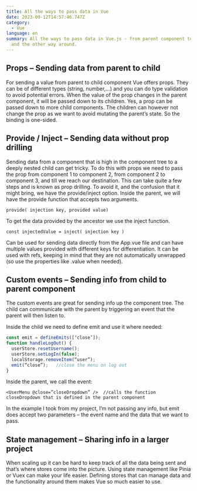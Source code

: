 ```yaml
---
title: All the ways to pass data in Vue
date: 2023-09-12T14:57:46.747Z
category:
  - Vue
language: en
summary: All the ways to pass data in Vue.js - from parent component to child
  and the other way around.
---
```

## Props – Sending data from parent to child

For sending a value from parent to child component Vue offers props. They can be of different types (string, number,…) and you can do type validation to avoid potential errors. When the value of the prop changes in the parent component, it will be passed down to its children. Yes, a prop can be passed down to more child components. The children can however not change the prop as we want to avoid mutating the parent’s state. So the binding is one-sided.

## Provide / Inject – Sending data without prop drilling

Sending data from a component that is high in the component tree to a deeply nested child can get tricky. To do this with props we need to pass the prop from component 1 to component 2,  from component 2 to component 3, and till we reach our destination. This can take quite a few steps and is known as prop drilling. To avoid it, and the confusion that it might bring,  we have the provide/inject option. Inside the parent, we will have the provide function that accepts two arguments.

`provide( injection key, provided value)`

To get the data provided by the ancestor we use the inject function.

`const injectedValue = inject( injection key )`

Can be used for sending data directly from the App.vue file and can have multiple values provided with different keys for differentiation. It can be used with refs, keeping in mind that they are not automatically unwrapped (so use the properties like .value when needed).

## Custom events – Sending info from child to parent component

The custom events are great for sending info up the component tree. The child can communicate with the parent by triggering an event that the parent will then listen to.

Inside the child we need to define emit and use it where needed:

``` javascript
const emit = defineEmits([‘close’]);
function handleLogOut() {    
  userStore.resetUsername(); 
  userStore.setLogIn(false);  
  localStorage.removeItem(“user”);  
  emit(“close”);   //close the menu on log out  
}
```

Inside the parent, we call the event:

`<UserMenu @close=”closeDropdown” />  //calls the function closeDropdown that is defined in the parent component`

In the example I took from my project, I’m not passing any info, but emit does accept two parameters – the event name and the data that we want to pass.

## State management – Sharing info in a larger project

When scaling up it can be hard to keep track of all the data being sent and that’s where stores come into the picture. Using state management like Pinia or Vuex can make your life easier. Defining stores that can manage data and the functionality around them makes Vue so much easier to use.